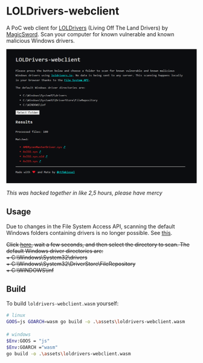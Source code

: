 # LOLDrivers-webclient

A PoC web client for [LOLDrivers](https://github.com/magicsword-io/LOLDrivers) (Living Off The Land Drivers) by [MagicSword](https://www.magicsword.io/). Scan your computer for known vulnerable and known malicious Windows drivers.

![A demo picture of the web application](assets/demo.png)

*This was hacked together in like 2,5 hours, please have mercy*

## Usage

Due to changes in the File System Access API, scanning the default Windows folders containing drivers is no longer possible. See [this](https://developer.chrome.com/docs/capabilities/web-apis/file-system-access#restricted_folders).

<del>Click [here](https://rtfmkiesel.github.io/loldrivers-webclient), wait a few seconds, and then select the directory to scan. The default Windows driver directories are:</del>  
<del>+ C:\Windows\System32\drivers</del>  
<del>+ C:\Windows\System32\DriverStore\FileRepository</del>  
<del>+ C:\WINDOWS\inf</del>  

## Build
To build `loldrivers-webclient.wasm` yourself:
```sh
# linux
GOOS=js GOARCH=wasm go build -o .\assets\loldrivers-webclient.wasm

# windows
$Env:GOOS = "js"
$Env:GOARCH ="wasm"
go build -o .\assets\loldrivers-webclient.wasm
```
